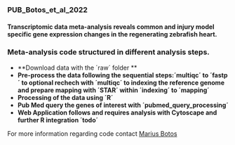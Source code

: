 ### PUB_Botos_et_al_2022
#### Transcriptomic data meta-analysis reveals common and injury model specific gene expression changes in the regenerating zebrafish heart.

### **Meta-analysis code structured in different analysis steps.**

* **Download data with the ´raw´ folder **
* **Pre-process the data following the sequential steps:´multiqc´ to ´fastp´ to optional rechech with ´multiqc´ to indexing the reference genome and prepare mapping with ´STAR´ within ´indexing´ to ´mapping´**
* **Processing of the data using ´R´**
* **Pub Med query the genes of interest with ´pubmed_query_processing´**
* **Web Application follows and requires analysis with Cytoscape and further R integration ´todo´**

For more information regarding code contact [Marius Botos](https://sporgelum.github.io/)
